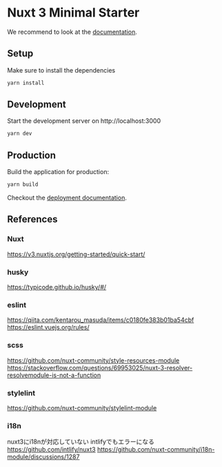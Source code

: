# Nuxt 3 Minimal Starter

We recommend to look at the [documentation](https://v3.nuxtjs.org).

## Setup

Make sure to install the dependencies

```bash
yarn install
```

## Development

Start the development server on http://localhost:3000

```bash
yarn dev
```

## Production

Build the application for production:

```bash
yarn build
```

Checkout the [deployment documentation](https://v3.nuxtjs.org/docs/deployment).



## References

### Nuxt
https://v3.nuxtjs.org/getting-started/quick-start/

### husky
https://typicode.github.io/husky/#/

### eslint
https://qiita.com/kentarou_masuda/items/c0180fe383b01ba54cbf
https://eslint.vuejs.org/rules/

### scss
https://github.com/nuxt-community/style-resources-module
https://stackoverflow.com/questions/69953025/nuxt-3-resolver-resolvemodule-is-not-a-function

### stylelint
https://github.com/nuxt-community/stylelint-module

### i18n
nuxt3にi18nが対応していない
intlifyでもエラーになる
https://github.com/intlify/nuxt3
https://github.com/nuxt-community/i18n-module/discussions/1287
